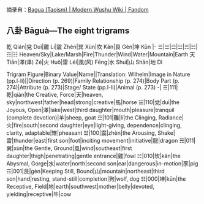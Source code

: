 

摘录自：[Bagua (Taoism) \| Modern Wushu Wiki \| Fandom](https://modern-wushu.fandom.com/wiki/Bagua_(Taoism))

## 八卦 Bāguà—The eight trigrams

乾 Qián|兌 Duì|離 Lí|震 Zhèn|巽 Xùn|坎 Kǎn|艮 Gèn|坤 Kūn
|-
☰|☱|☲|☳|☴|☵|☶|☷
Heaven/Sky|Lake/Marsh|Fire|Thunder|Wind|Water|Mountain|Earth
天 Tiān|澤(泽) Zé|火 Huǒ|雷 Léi|風(风) Fēng|水 Shuǐ|山 Shān|地 Dì

<style>
	table :is(th,td){padding:0;
	font-size:.5em;
    text-align: center}
	
	table:first-of-type td{width:6em}
</style>

Trigram Figure|Binary Value|Name||Translation: Wilhelm|Image in Nature (pp.l-li)||Direction (p. 269)|Family Relationship (p. 274)|Body Part (p. 274)|Attribute (p. 273)|Stage/ State (pp.l-li)|Animal (p. 273)
-|
☰|111|乾|qián|the Creative, Force|天|heaven, sky|northwest|father|head|strong|creative|馬|horse
☱|110|兌|duì|the Joyous, Open|澤|lake|west|third daughter|mouth|pleasure|tranquil (complete devotion)|羊|sheep, goat
☲|101|離|lí|the Clinging, Radiance|火|fire|south|second daughter|eye|light-giving, dependence|clinging, clarity, adaptable|雉|pheasant
☳|100|震|zhèn|the Arousing, Shake|雷|thunder|east|first son|foot|inciting movement|initiative|龍|dragon
☴|011|巽|xùn|the Gentle, Ground|風|wind|southeast|first daughter|thigh|penetrating|gentle entrance|雞|fowl
☵|010|坎|kǎn|the Abysmal, Gorge|水|water|north|second son|ear|dangerous|in-motion|豕|pig
☶|001|艮|gèn|Keeping Still, Bound|山|mountain|northeast|third son|hand|resting, stand-still|completion|狗|wolf, dog
☷|000|坤|kūn|the Receptive, Field|地|earth|southwest|mother|belly|devoted, yielding|receptive|牛|cow
